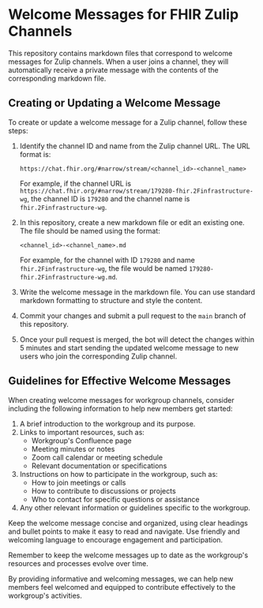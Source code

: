 # Welcome Messages for FHIR Zulip Channels

This repository contains markdown files that correspond to welcome messages for Zulip channels. When a user joins a channel, they will automatically receive a private message with the contents of the corresponding markdown file.

## Creating or Updating a Welcome Message

To create or update a welcome message for a Zulip channel, follow these steps:

1. Identify the channel ID and name from the Zulip channel URL. The URL format is:
   ```
   https://chat.fhir.org/#narrow/stream/<channel_id>-<channel_name>
   ```
   For example, if the channel URL is `https://chat.fhir.org/#narrow/stream/179280-fhir.2Finfrastructure-wg`, the channel ID is `179280` and the channel name is `fhir.2Finfrastructure-wg`.

2. In this repository, create a new markdown file or edit an existing one. The file should be named using the format:
   ```
   <channel_id>-<channel_name>.md
   ```
   For example, for the channel with ID `179280` and name `fhir.2Finfrastructure-wg`, the file would be named `179280-fhir.2Finfrastructure-wg.md`.

3. Write the welcome message in the markdown file. You can use standard markdown formatting to structure and style the content.

4. Commit your changes and submit a pull request to the `main` branch of this repository.

5. Once your pull request is merged, the bot will detect the changes within 5 minutes and start sending the updated welcome message to new users who join the corresponding Zulip channel.

## Guidelines for Effective Welcome Messages

When creating welcome messages for workgroup channels, consider including the following information to help new members get started:

1. A brief introduction to the workgroup and its purpose.
2. Links to important resources, such as:
   - Workgroup's Confluence page
   - Meeting minutes or notes
   - Zoom call calendar or meeting schedule
   - Relevant documentation or specifications
3. Instructions on how to participate in the workgroup, such as:
   - How to join meetings or calls
   - How to contribute to discussions or projects
   - Who to contact for specific questions or assistance
4. Any other relevant information or guidelines specific to the workgroup.

Keep the welcome message concise and organized, using clear headings and bullet points to make it easy to read and navigate. Use friendly and welcoming language to encourage engagement and participation.

Remember to keep the welcome messages up to date as the workgroup's resources and processes evolve over time.

By providing informative and welcoming messages, we can help new members feel welcomed and equipped to contribute effectively to the workgroup's activities.
